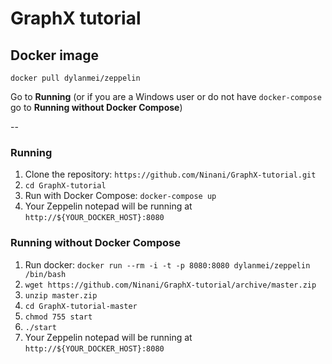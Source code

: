 # GraphX tutorial

## Docker image

`docker pull dylanmei/zeppelin`

Go to __Running__ (or if you are a Windows user or do not have `docker-compose` go to __Running without Docker Compose__)

--

### Running

1. Clone the repository: `https://github.com/Ninani/GraphX-tutorial.git`
2. `cd GraphX-tutorial`
3. Run with Docker Compose: `docker-compose up`
4. Your Zeppelin notepad will be running at `http://${YOUR_DOCKER_HOST}:8080`



### Running without Docker Compose

1. Run docker: `docker run --rm -i -t -p 8080:8080 dylanmei/zeppelin /bin/bash`
2. `wget https://github.com/Ninani/GraphX-tutorial/archive/master.zip`
3. `unzip master.zip`
4. `cd GraphX-tutorial-master`
5. `chmod 755 start`
6. `./start`
7. Your Zeppelin notepad will be running at `http://${YOUR_DOCKER_HOST}:8080`
